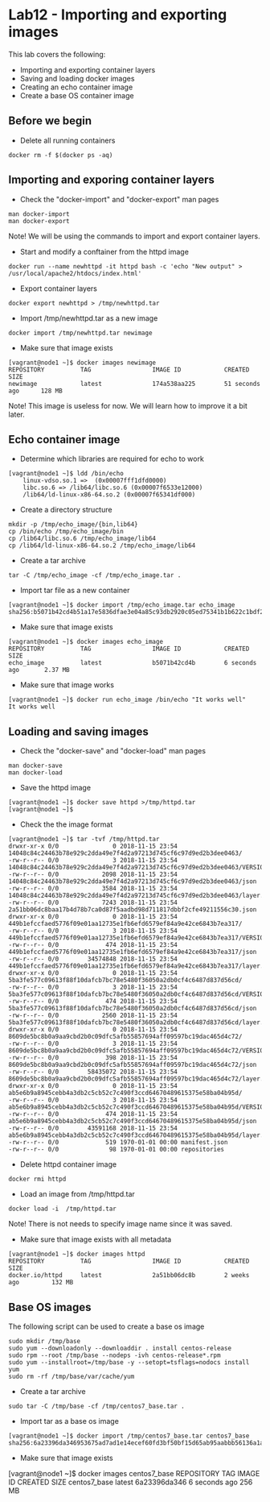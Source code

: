 # Lab12 - Importing and exporting images
This lab covers the following:
- Importing and exporting container layers
- Saving and loading docker images
- Creating an echo container image
- Create a base OS container image

## Before we begin

- Delete all running containers

```
docker rm -f $(docker ps -aq)
```

## Importing and exporing container layers
- Check the "docker-import" and "docker-export" man pages

```
man docker-import
man docker-export
```

Note! We will be using the commands to import and export container layers.

- Start and modify a conftainer from the httpd image

```
docker run --name newhttpd -it httpd bash -c 'echo "New output" > /usr/local/apache2/htdocs/index.html'
```

- Export container layers

```
docker export newhttpd > /tmp/newhttpd.tar
```

- Import /tmp/newhttpd.tar as a new image

```
docker import /tmp/newhttpd.tar newimage
```

- Make sure that image exists

```
[vagrant@node1 ~]$ docker images newimage
REPOSITORY          TAG                 IMAGE ID            CREATED             SIZE
newimage            latest              174a538aa225        51 seconds ago      128 MB
```

Note! This image is useless for now. We will learn how to improve it a bit later.


## Echo container image

- Determine which libraries are required for echo to work

```
[vagrant@node1 ~]$ ldd /bin/echo
	linux-vdso.so.1 =>  (0x00007fff1dfd0000)
	libc.so.6 => /lib64/libc.so.6 (0x00007f6533e12000)
	/lib64/ld-linux-x86-64.so.2 (0x00007f65341df000)
```

- Create a directory structure

```
mkdir -p /tmp/echo_image/{bin,lib64}
cp /bin/echo /tmp/echo_image/bin
cp /lib64/libc.so.6 /tmp/echo_image/lib64
cp /lib64/ld-linux-x86-64.so.2 /tmp/echo_image/lib64
```

- Create a tar archive

```
tar -C /tmp/echo_image -cf /tmp/echo_image.tar .
```

- Import tar file as a new container

```
[vagrant@node1 ~]$ docker import /tmp/echo_image.tar echo_image
sha256:b5071b42cd4b51a17e5836dfae3e04a85c93db2920c05ed75341b1b622c1bdf2
```

- Make sure that image exists

```
[vagrant@node1 ~]$ docker images echo_image
REPOSITORY          TAG                 IMAGE ID            CREATED             SIZE
echo_image          latest              b5071b42cd4b        6 seconds ago       2.37 MB
```

- Make sure that image works

```
[vagrant@node1 ~]$ docker run echo_image /bin/echo "It works well"
It works well
```

## Loading and saving images

- Check the "docker-save" and "docker-load" man pages

```
man docker-save
man docker-load
```

- Save the httpd image

```
[vagrant@node1 ~]$ docker save httpd >/tmp/httpd.tar
[vagrant@node1 ~]$
```

- Check the the image format

```
[vagrant@node1 ~]$ tar -tvf /tmp/httpd.tar
drwxr-xr-x 0/0               0 2018-11-15 23:54 14048c84c24463b78e929c2dda49e7f4d2a97213d745cf6c97d9ed2b3dee0463/
-rw-r--r-- 0/0               3 2018-11-15 23:54 14048c84c24463b78e929c2dda49e7f4d2a97213d745cf6c97d9ed2b3dee0463/VERSION
-rw-r--r-- 0/0            2098 2018-11-15 23:54 14048c84c24463b78e929c2dda49e7f4d2a97213d745cf6c97d9ed2b3dee0463/json
-rw-r--r-- 0/0            3584 2018-11-15 23:54 14048c84c24463b78e929c2dda49e7f4d2a97213d745cf6c97d9ed2b3dee0463/layer.tar
-rw-r--r-- 0/0            7243 2018-11-15 23:54 2a51bb06dc8baa17b4d78b7ca0d87f5aadbd98d711817dbbf2cfe49211556c30.json
drwxr-xr-x 0/0               0 2018-11-15 23:54 449b1efccfaed5776f09e01aa12735e1fb6efd6579ef84a9e42ce6843b7ea317/
-rw-r--r-- 0/0               3 2018-11-15 23:54 449b1efccfaed5776f09e01aa12735e1fb6efd6579ef84a9e42ce6843b7ea317/VERSION
-rw-r--r-- 0/0             474 2018-11-15 23:54 449b1efccfaed5776f09e01aa12735e1fb6efd6579ef84a9e42ce6843b7ea317/json
-rw-r--r-- 0/0        34574848 2018-11-15 23:54 449b1efccfaed5776f09e01aa12735e1fb6efd6579ef84a9e42ce6843b7ea317/layer.tar
drwxr-xr-x 0/0               0 2018-11-15 23:54 5ba3fe577c09613f88f10dafcb7bc78e5480f36050a2db0cf4c6487d837d56cd/
-rw-r--r-- 0/0               3 2018-11-15 23:54 5ba3fe577c09613f88f10dafcb7bc78e5480f36050a2db0cf4c6487d837d56cd/VERSION
-rw-r--r-- 0/0             474 2018-11-15 23:54 5ba3fe577c09613f88f10dafcb7bc78e5480f36050a2db0cf4c6487d837d56cd/json
-rw-r--r-- 0/0            2560 2018-11-15 23:54 5ba3fe577c09613f88f10dafcb7bc78e5480f36050a2db0cf4c6487d837d56cd/layer.tar
drwxr-xr-x 0/0               0 2018-11-15 23:54 8609de5bc8b0a9aa9cbd2b0c09dfc5afb55857694aff09597bc19dac465d4c72/
-rw-r--r-- 0/0               3 2018-11-15 23:54 8609de5bc8b0a9aa9cbd2b0c09dfc5afb55857694aff09597bc19dac465d4c72/VERSION
-rw-r--r-- 0/0             398 2018-11-15 23:54 8609de5bc8b0a9aa9cbd2b0c09dfc5afb55857694aff09597bc19dac465d4c72/json
-rw-r--r-- 0/0        58435072 2018-11-15 23:54 8609de5bc8b0a9aa9cbd2b0c09dfc5afb55857694aff09597bc19dac465d4c72/layer.tar
drwxr-xr-x 0/0               0 2018-11-15 23:54 ab5e6b9a8945cebb4a3db2c5cb52c7c490f3ccd64670489615375e58ba04b95d/
-rw-r--r-- 0/0               3 2018-11-15 23:54 ab5e6b9a8945cebb4a3db2c5cb52c7c490f3ccd64670489615375e58ba04b95d/VERSION
-rw-r--r-- 0/0             474 2018-11-15 23:54 ab5e6b9a8945cebb4a3db2c5cb52c7c490f3ccd64670489615375e58ba04b95d/json
-rw-r--r-- 0/0        43591168 2018-11-15 23:54 ab5e6b9a8945cebb4a3db2c5cb52c7c490f3ccd64670489615375e58ba04b95d/layer.tar
-rw-r--r-- 0/0             519 1970-01-01 00:00 manifest.json
-rw-r--r-- 0/0              98 1970-01-01 00:00 repositories
```

- Delete httpd container image

```
docker rmi httpd
```

- Load an image from /tmp/httpd.tar

```
docker load -i  /tmp/httpd.tar
```

Note! There is not needs to specify image name since it was saved.

- Make sure that image exists with all metadata

```
[vagrant@node1 ~]$ docker images httpd
REPOSITORY          TAG                 IMAGE ID            CREATED             SIZE
docker.io/httpd     latest              2a51bb06dc8b        2 weeks ago         132 MB
```

## Base OS images


The following script can be used to create a base os image

```
sudo mkdir /tmp/base
sudo yum --downloadonly --downloaddir . install centos-release
sudo rpm --root /tmp/base --nodeps -ivh centos-release*.rpm
sudo yum --installroot=/tmp/base -y --setopt=tsflags=nodocs install yum
sudo rm -rf /tmp/base/var/cache/yum
```

- Create a tar archive

```
sudo tar -C /tmp/base -cf /tmp/centos7_base.tar .
```

- Import tar as a base os image

```
[vagrant@node1 ~]$ docker import /tmp/centos7_base.tar centos7_base
sha256:6a23396da346953675ad7ad1e14ecef60fd3bf50bf15d65ab95aabbb56136a1a
```

- Make sure that image exists

[vagrant@node1 ~]$ docker images centos7_base
REPOSITORY          TAG                 IMAGE ID            CREATED             SIZE
centos7_base        latest              6a23396da346        6 seconds ago       256 MB
```

